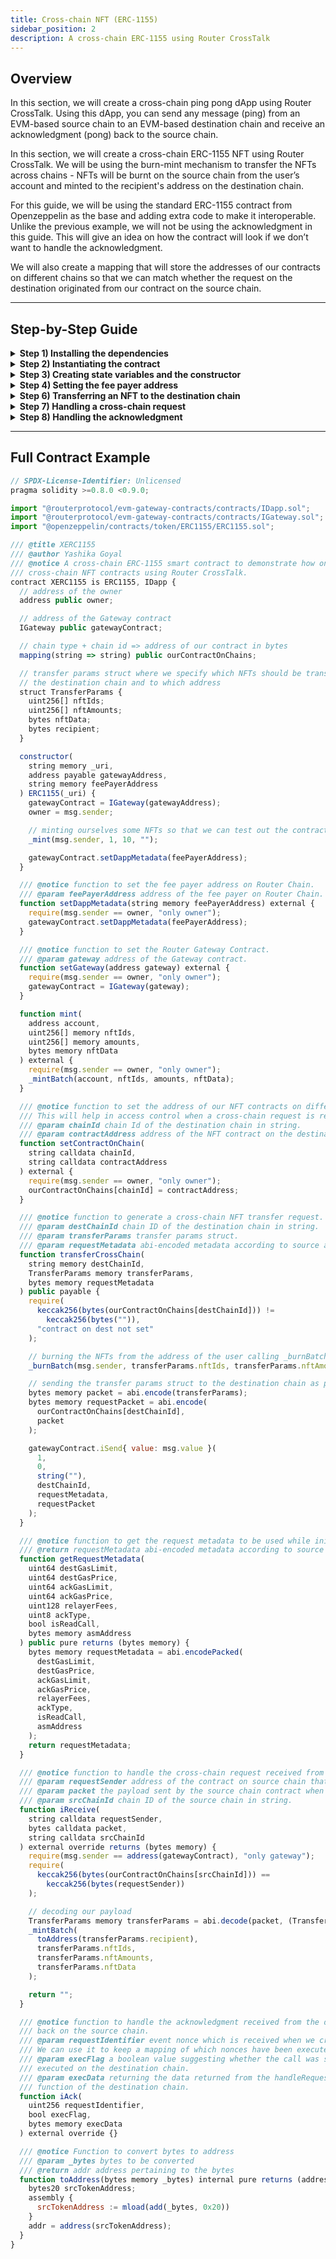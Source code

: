```yaml
---
title: Cross-chain NFT (ERC-1155)
sidebar_position: 2
description: A cross-chain ERC-1155 using Router CrossTalk
---
```


## Overview
In this section, we will create a cross-chain ping pong dApp using Router CrossTalk. Using this dApp, you can send any message (ping) from an EVM-based source chain to an EVM-based destination chain and receive an acknowledgment (pong) back to the source chain. 

In this section, we will create a cross-chain ERC-1155 NFT using Router CrossTalk. We will be using the burn-mint mechanism to transfer the NFTs across chains - NFTs will be burnt on the source chain from the user’s account and minted to the recipient's address on the destination chain.

For this guide, we will be using the standard ERC-1155 contract from Openzeppelin as the base and adding extra code to make it interoperable. Unlike the previous example, we will not be using the acknowledgment in this guide. This will give an idea on how the contract will look if we don’t want to handle the acknowledgment.

We will also create a mapping that will store the addresses of our contracts on different chains so that we can match whether the request on the destination originated from our contract on the source chain.

----

## Step-by-Step Guide
<details>
<summary><b>Step 1) Installing the dependencies</b></summary>

Install the `evm-gateway` contracts with either of the following commands:
```bash
yarn add @routerprotocol/evm-gateway-contracts
```

```bash
npm install @routerprotocol/evm-gateway-contracts
```

:::tip
Make sure you're using the latest version of the Gateway contracts.
:::

</details>


<details>
<summary><b>Step 2) Instantiating the contract</b></summary>

```javascript
//SPDX-License-Identifier: UNLICENSED
pragma solidity >=0.8.0 <0.9.0;

import "@routerprotocol/evm-gateway-contracts/contracts/IDapp.sol";
import "@routerprotocol/evm-gateway-contracts/contracts/IGateway.sol";
import "@openzeppelin/contracts/token/ERC1155/ERC1155.sol";

contract XERC1155 is ERC1155, IDapp {
}
```

1. Import the `IGateway.sol` and `IDapp.sol` from `@routerprotocol/evm-gateway-contracts/contracts`.
2. Import the `ERC1155.sol` from `@openzeppelin/contracts/token/ERC1155`.
3. Inherit the `ERC1155` and `IDapp` contracts into the main contract (XERC1155).

</details>



<details>
<summary><b>Step 3) Creating state variables and the constructor</b></summary>

```javascript
  address public owner;
  IGateway public gatewayContract;

  mapping(string => string) public ourContractOnChains;

  struct TransferParams {
    uint256[] nftIds;
    uint256[] nftAmounts;
    bytes nftData;
    bytes recipient;
  }

  constructor(
    string memory _uri,
    address payable gatewayAddress,
	  string memory feePayerAddress
  ) ERC1155(_uri) {
    gatewayContract = IGateway(gatewayAddress);
    owner = msg.sender;

    // minting ourselves some NFTs so that we can test out the contracts
    _mint(msg.sender, 1, 10, "");

    gatewayContract.setDappMetadata(feePayerAddress);
  }
```

1. Create a variable `owner` of type `address` which will be used for access control.
2. Create an instance to the `gatewayContract` of type `IGateway`. This will be the contract which will route your message to the Router Chain.
3. Create a mapping `ourContractOnChains` that takes network ID as the key and returns the corresponding NFT on that chain. 
   To allow the contract admin to map an address with a chain ID, create a setter function using the following steps:

   ```jsx
   function setContractOnChain(
   	string calldata chainId,
   	string calldata contractAddress
   ) external {
   	require(msg.sender == owner, "only admin");
   	ourContractOnChains[chainId] = contractAddress;
   }
   ```
4. Create a struct named **TransferParams** which will be used to transfer NFTs to the destination chain. This will contain:
   - **`nftIds` -** An array of NFT ids that a user wants to transfer to the destination chain.
   - **`nftAmounts` -** An array of amounts of the respective NFT ids to be transferred to the recipient on the destination chain.
   - **`nftData` -** Arbitrary data to be sent with the NFT. The user can send `0x` if they don’t want to send any data while transferring the NFT.
   - **`recipient` -** Address (in bytes format) of the recipient of the NFTs on the destination chain.
5. Create the constructor with `gatewayAddress` and the `feePayerAddress` in string format. Also initialize the ERC1155 contract by passing the URI with the constructor as shown above.
6. Set the owner as `msg.sender` inside the constructor so that the deployer is the admin, mint some NFTs to the deployer so that the cross-chain transfer functionality can be taken into action and set the dApp metadata( explained in the next section) with the `feePayerAddress` as shown in the code snippet.

</details>


<details>
<summary><b>Step 4) Setting the fee payer address</b></summary>

```javascript
function setDappMetadata(string memory FeePayer) public {
  require(msg.sender == owner, "Only owner can set the metadata");
  gatewayContract.setDappMetadata(FeePayer);
}

- To facilitate cross-chain transactions, it is necessary to pay the fees on the Router Chain. This can be achieved using the `setDappMetadata` function available in the Gateway contracts. The function takes a `feePayerAddress` parameter, which represents the account responsible for covering the transaction fees for any cross-chain requests originating from the dApp.
- Once the `feePayerAddress` is set, the designated fee payer must approve the request to act as the fee payer on the Router Chain. Without this approval, dApps will not be able to execute any cross-chain transactions.
- It's important to note that any fee refunds resulting from these transactions will be credited back to the dApp's `feePayerAddress` on the Router Chain.

</details>

<details>
<summary><b>Step 5) Setting the Gateway address</b></summary>

```javascript
function setGateway(address gateway) external {
  require(msg.sender == owner, "only owner");
  gatewayContract = IGateway(gateway);
}
```

This is an administrative function which sets the address of the Gateway contract. This function should be invoked whenever Router's Gateway contract gets updated.

</details>





<details>
<summary><b>Step 6) Transferring an NFT to the destination chain</b></summary>

```javascript
function transferCrossChain(
    string calldata destChainId,
    TransferParams calldata transferParams,
    bytes calldata requestMetadata
  ) public payable {
    require(
      keccak256(bytes(ourContractOnChains[destChainId])) !=
        keccak256(bytes("")),
      "contract on dest not set"
    );

    // burning the NFTs from the address of the user calling _burnBatch function
    _burnBatch(msg.sender, transferParams.nftIds, transferParams.nftAmounts);

    // sending the transfer params struct to the destination chain as payload.
    bytes memory packet = abi.encode(transferParams);
    bytes memory requestPacket = abi.encode(
      ourContractOnChains[destChainId],
      packet
    );

    gatewayContract.iSend{ value: msg.value }(
      1,
      0,
      string(""),
      destChainId,
      requestMetadata,
      requestPacket
    );
  }
```

- **Create a function named `transferCrossChain`:** This will be used to send a ping (message) to the destination chain. The parameters for this function includes:

    **1) `destChainId` -** Network ID of the destination chain in string format.
    
    **2) `transferParams` -** The struct of type `TransferParams` which receives the NFT ids and the respective amounts that the user wants to transfer to the destination chain. It also receives the arbitrary data to be sent while minting the NFT on the destination chain as well as the address of the recipient in bytes.

    **2) `destinationContractAddress` -** Address of the destination contract in `bytes` format.

    **3) `requestMetadata` -** Abi-encoded metadata based on the source and destination chains. To get the request metadata, the following function can be used:

      ```jsx
      function getRequestMetadata(
        uint64 destGasLimit,
        uint64 destGasPrice,
        uint64 ackGasLimit,
        uint64 ackGasPrice,
        uint128 relayerFees,
        uint8 ackType,
        bool isReadCall,
        bytes memory asmAddress
      ) public pure returns (bytes memory) {
        bytes memory requestMetadata = abi.encodePacked(
          destGasLimit,
          destGasPrice,
          ackGasLimit,
          ackGasPrice,
          relayerFees,
          ackType,
          isReadCall,
          asmAddress
        );
        return requestMetadata;
      }
      ```
       ```

    More details on `requestMetadata` can be found [here](../../evm-guides/iDapp-functions/iSend#5-requestmetadata).


- **Check the mapping:** Check to see whether the mapping of NFTs contract addresses on the respective destination chains is set using the `setContractOnChain` function.
- **Burn the NFTs from user’s account:** The user must own the NFTs to be able to transfer them to the destination chain. Burn those NFTs from the user’s account before creating a cross-chain communication request to the destination chain using the `burnBatch` method defined in `ERC-1155` contract of the Openzeppelin library.
- **Create the payload packet:** The payload for the cross-chain communication request will contain transfer parameters that need to be delivered to the destination chain. To achieve this, ABI-encode the `transferParams` and set the resulting encoded data as the payload for the request.
- **Create the request packet:** To create a request packet, simply ABI-encode the destination contract address along with the payload packet created in the previous step. Set this encoded data as the request packet to be sent to the destination chain.
- **Call the Gateway contract to generate a cross-chain request:** Call the `iSend` function of the Gateway contract with the required parameters. The documentation for this function can be found [here](../../evm-guides/iDapp-functions/iSend).

</details>


<details>
<summary><b>Step 7) Handling a cross-chain request</b></summary>


Now that we have setup the contract to send a ping from the source chain, we need to implement an `iReceive` function handle the request on the destination chain. The `iReceive` function will include the following signature:

```javascript
function iReceive(
  string memory requestSender,
  bytes memory packet,
  string memory srcChainId
) external override returns (bytes memory) {
  require(msg.sender == address(gatewayContract), "only gateway");

  require(
    keccak256(bytes(ourContractOnChains[srcChainId])) ==
      keccak256(bytes(requestSender))
  );

  // decoding our payload
  TransferParams memory transferParams = abi.decode(packet, (TransferParams));
  _mintBatch(
    toAddress(transferParams.recipient),
    transferParams.nftIds,
    transferParams.nftAmounts,
    transferParams.nftData
  );

  return "";
}
```

- It is important to name the function `iReceive` and ensure that its signature, including the name and parameters, remains the same. This is because the Gateway contract on the destination chain will call this function, and any changes to the name or parameters will result in a failed call. Further details on the parameters required for this function can be found [here](../../evm-guides/iDapp-functions/iReceive).
- To ensure that the request is received only from the application contract on the source chain, the application can create a mapping of allowed contract addresses for each chain ID. Then, in the `iReceive` function, the application can check that the `requestSender` is the same as the address stored in the mapping for the specific chain ID. To keep this contract as simple as possible, this condition has not been implemented here.
- Ensure that only the Gateway contract can call the function, as no other contract or wallet should have access to it. Once this is confirmed, the payload can be decoded to obtain the transfer parameters, which are stored in a variable called `transferParams`.
- The burnt NFTs from the source chain can then be minted to the recipient on the destination chain using the `ERC-1155` contract's `mintBatch` function from the Openzeppelin library. It is necessary to convert the recipient's address from bytes back to address format for this process, which can be done using the `toAddress` function.

```javascript
/// @notice Function to convert bytes to address
/// @param _bytes bytes to be converted
/// @return addr address pertaining to the bytes
function toAddress(bytes memory _bytes) internal pure returns (address addr) {
  bytes20 srcTokenAddress;
  assembly {
    srcTokenAddress := mload(add(_bytes, 0x20))
  }
  addr = address(srcTokenAddress);
}
```

- After the execution of the `iReceive` function is complete, a success acknowledgment will be triggered to the Router Chain.


3. Decode the packet using abi decoding and store it in `requestId` and `sampleStr` variables.
4. Check if the string received in non-empty. If it is empty, throw a custom error which will trigger a failure acknowledgment to the Router Chain.
5. Set the string message in `pingFromSource` mapping and emit the `PingFromSource` event with `srcChainId`, `requestId` and the string message. Finally, return the `requestId` and string message received with the function. This will trigger a success acknowledgment to the Router Chain.


</details>

<details>
<summary><b>Step 8) Handling the acknowledgment</b></summary>


After handling the request on the destination chain, the contract inherited from the `IDapp` must implement the `iAck` function. However, if the acknowledgment on the source chain is not to be handled, an empty function can be implemented to satisfy the requirement. Further information about the function can be found in the documentation provided [here](../../evm-guides/iDapp-functions/iAck)

```javascript
function iAck(
    uint256 requestIdentifier,
    bool execFlag,
    bytes memory execData
) external {}
```

</details>

----

## Full Contract Example

```javascript
// SPDX-License-Identifier: Unlicensed
pragma solidity >=0.8.0 <0.9.0;

import "@routerprotocol/evm-gateway-contracts/contracts/IDapp.sol";
import "@routerprotocol/evm-gateway-contracts/contracts/IGateway.sol";
import "@openzeppelin/contracts/token/ERC1155/ERC1155.sol";

/// @title XERC1155
/// @author Yashika Goyal
/// @notice A cross-chain ERC-1155 smart contract to demonstrate how one can create
/// cross-chain NFT contracts using Router CrossTalk.
contract XERC1155 is ERC1155, IDapp {
  // address of the owner
  address public owner;

  // address of the Gateway contract
  IGateway public gatewayContract;

  // chain type + chain id => address of our contract in bytes
  mapping(string => string) public ourContractOnChains;

  // transfer params struct where we specify which NFTs should be transferred to
  // the destination chain and to which address
  struct TransferParams {
    uint256[] nftIds;
    uint256[] nftAmounts;
    bytes nftData;
    bytes recipient;
  }

  constructor(
    string memory _uri,
    address payable gatewayAddress,
    string memory feePayerAddress
  ) ERC1155(_uri) {
    gatewayContract = IGateway(gatewayAddress);
    owner = msg.sender;

    // minting ourselves some NFTs so that we can test out the contracts
    _mint(msg.sender, 1, 10, "");

    gatewayContract.setDappMetadata(feePayerAddress);
  }

  /// @notice function to set the fee payer address on Router Chain.
  /// @param feePayerAddress address of the fee payer on Router Chain.
  function setDappMetadata(string memory feePayerAddress) external {
    require(msg.sender == owner, "only owner");
    gatewayContract.setDappMetadata(feePayerAddress);
  }

  /// @notice function to set the Router Gateway Contract.
  /// @param gateway address of the Gateway contract.
  function setGateway(address gateway) external {
    require(msg.sender == owner, "only owner");
    gatewayContract = IGateway(gateway);
  }

  function mint(
    address account,
    uint256[] memory nftIds,
    uint256[] memory amounts,
    bytes memory nftData
  ) external {
    require(msg.sender == owner, "only owner");
    _mintBatch(account, nftIds, amounts, nftData);
  }

  /// @notice function to set the address of our NFT contracts on different chains.
  /// This will help in access control when a cross-chain request is received.
  /// @param chainId chain Id of the destination chain in string.
  /// @param contractAddress address of the NFT contract on the destination chain.
  function setContractOnChain(
    string calldata chainId,
    string calldata contractAddress
  ) external {
    require(msg.sender == owner, "only owner");
    ourContractOnChains[chainId] = contractAddress;
  }

  /// @notice function to generate a cross-chain NFT transfer request.
  /// @param destChainId chain ID of the destination chain in string.
  /// @param transferParams transfer params struct.
  /// @param requestMetadata abi-encoded metadata according to source and destination chains
  function transferCrossChain(
    string memory destChainId,
    TransferParams memory transferParams,
    bytes memory requestMetadata
  ) public payable {
    require(
      keccak256(bytes(ourContractOnChains[destChainId])) !=
        keccak256(bytes("")),
      "contract on dest not set"
    );

    // burning the NFTs from the address of the user calling _burnBatch function
    _burnBatch(msg.sender, transferParams.nftIds, transferParams.nftAmounts);

    // sending the transfer params struct to the destination chain as payload.
    bytes memory packet = abi.encode(transferParams);
    bytes memory requestPacket = abi.encode(
      ourContractOnChains[destChainId],
      packet
    );

    gatewayContract.iSend{ value: msg.value }(
      1,
      0,
      string(""),
      destChainId,
      requestMetadata,
      requestPacket
    );
  }

  /// @notice function to get the request metadata to be used while initiating cross-chain request
  /// @return requestMetadata abi-encoded metadata according to source and destination chains
  function getRequestMetadata(
    uint64 destGasLimit,
    uint64 destGasPrice,
    uint64 ackGasLimit,
    uint64 ackGasPrice,
    uint128 relayerFees,
    uint8 ackType,
    bool isReadCall,
    bytes memory asmAddress
  ) public pure returns (bytes memory) {
    bytes memory requestMetadata = abi.encodePacked(
      destGasLimit,
      destGasPrice,
      ackGasLimit,
      ackGasPrice,
      relayerFees,
      ackType,
      isReadCall,
      asmAddress
    );
    return requestMetadata;
  }

  /// @notice function to handle the cross-chain request received from some other chain.
  /// @param requestSender address of the contract on source chain that initiated the request.
  /// @param packet the payload sent by the source chain contract when the request was created.
  /// @param srcChainId chain ID of the source chain in string.
  function iReceive(
    string calldata requestSender,
    bytes calldata packet,
    string calldata srcChainId
  ) external override returns (bytes memory) {
    require(msg.sender == address(gatewayContract), "only gateway");
    require(
      keccak256(bytes(ourContractOnChains[srcChainId])) ==
        keccak256(bytes(requestSender))
    );

    // decoding our payload
    TransferParams memory transferParams = abi.decode(packet, (TransferParams));
    _mintBatch(
      toAddress(transferParams.recipient),
      transferParams.nftIds,
      transferParams.nftAmounts,
      transferParams.nftData
    );

    return "";
  }

  /// @notice function to handle the acknowledgment received from the destination chain
  /// back on the source chain.
  /// @param requestIdentifier event nonce which is received when we create a cross-chain request
  /// We can use it to keep a mapping of which nonces have been executed and which did not.
  /// @param execFlag a boolean value suggesting whether the call was successfully
  /// executed on the destination chain.
  /// @param execData returning the data returned from the handleRequestFromSource
  /// function of the destination chain.
  function iAck(
    uint256 requestIdentifier,
    bool execFlag,
    bytes memory execData
  ) external override {}

  /// @notice Function to convert bytes to address
  /// @param _bytes bytes to be converted
  /// @return addr address pertaining to the bytes
  function toAddress(bytes memory _bytes) internal pure returns (address addr) {
    bytes20 srcTokenAddress;
    assembly {
      srcTokenAddress := mload(add(_bytes, 0x20))
    }
    addr = address(srcTokenAddress);
  }
}
```
